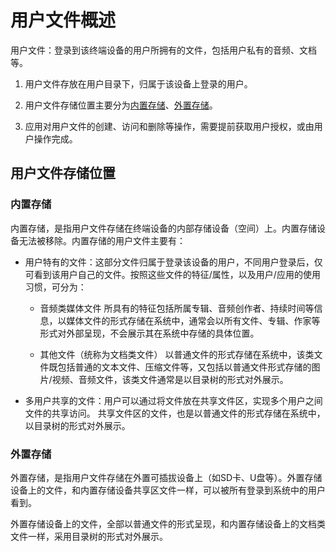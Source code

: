 # 用户文件概述

用户文件：登录到该终端设备的用户所拥有的文件，包括用户私有的音频、文档等。

1. 用户文件存放在用户目录下，归属于该设备上登录的用户。

2. 用户文件存储位置主要分为[内置存储](#内置存储)、[外置存储](#外置存储)。

3. 应用对用户文件的创建、访问和删除等操作，需要提前获取用户授权，或由用户操作完成。

## 用户文件存储位置

### 内置存储

内置存储，是指用户文件存储在终端设备的内部存储设备（空间）上。内置存储设备无法被移除。内置存储的用户文件主要有：

- 用户特有的文件：这部分文件归属于登录该设备的用户，不同用户登录后，仅可看到该用户自己的文件。按照这些文件的特征/属性，以及用户/应用的使用习惯，可分为：
    - 音频类媒体文件
        所具有的特征包括所属专辑、音频创作者、持续时间等信息，以媒体文件的形式存储在系统中，通常会以所有文件、专辑、作家等形式对外部呈现，不会展示其在系统中存储的具体位置。

    - 其他文件（统称为文档类文件）
        以普通文件的形式存储在系统中，该类文件既包括普通的文本文件、压缩文件等，又包括以普通文件形式存储的图片/视频、音频文件，该类文件通常是以目录树的形式对外展示。

- 多用户共享的文件：用户可以通过将文件放在共享文件区，实现多个用户之间文件的共享访问。
  共享文件区的文件，也是以普通文件的形式存储在系统中，以目录树的形式对外展示。

### 外置存储

外置存储，是指用户文件存储在外置可插拔设备上（如SD卡、U盘等）。外置存储设备上的文件，和内置存储设备共享区文件一样，可以被所有登录到系统中的用户看到。

外置存储设备上的文件，全部以普通文件的形式呈现，和内置存储设备上的文档类文件一样，采用目录树的形式对外展示。
